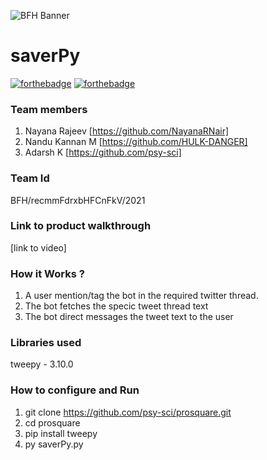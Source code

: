 ![BFH Banner](https://trello-attachments.s3.amazonaws.com/542e9c6316504d5797afbfb9/542e9c6316504d5797afbfc1/39dee8d993841943b5723510ce663233/Frame_19.png)

# saverPy

[![forthebadge](https://forthebadge.com/images/badges/made-with-python.svg)](https://forthebadge.com)
[![forthebadge](https://forthebadge.com/images/badges/built-with-love.svg)](https://forthebadge.com)

### Team members
1. Nayana Rajeev [https://github.com/NayanaRNair]
2. Nandu Kannan M [https://github.com/HULK-DANGER]
3. Adarsh K [https://github.com/psy-sci]
### Team Id
BFH/recmmFdrxbHFCnFkV/2021
### Link to product walkthrough
[link to video]
### How it Works ?
1. A user mention/tag the bot in the required twitter thread. 
2. The bot fetches the specic tweet thread text
3. The bot direct messages the tweet text to the user
### Libraries used
tweepy - 3.10.0
### How to configure and Run
1. git clone https://github.com/psy-sci/prosquare.git
2. cd prosquare
3. pip install tweepy
4. py saverPy.py




